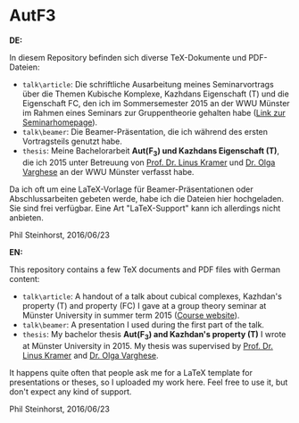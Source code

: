 # AutF3

**DE:**

In diesem Repository befinden sich diverse TeX-Dokumente und PDF-Dateien:

* `talk\article`: Die schriftliche Ausarbeitung meines Seminarvortrags über die Themen Kubische Komplexe, Kazhdans Eigenschaft (T) und die Eigenschaft FC, den ich im Sommersemester 2015 an der WWU Münster im Rahmen eines Seminars zur Gruppentheorie gehalten habe ([Link zur Seminarhomepage](http://wwwmath.uni-muenster.de/u/ag_kramer/index.php?name=SeminarGruppentheorie_15&menu=teach&lang=de)).
* `talk\beamer`: Die Beamer-Präsentation, die ich während des ersten Vortragsteils genutzt habe.
* `thesis`: Meine Bachelorarbeit **Aut(F<sub>3</sub>) und Kazhdans Eigenschaft (T)**, die ich 2015 unter Betreuung von [Prof. Dr. Linus Kramer](http://wwwmath.uni-muenster.de/u/ag_kramer/index.php?name=lk&menu=members&lang=de) und [Dr. Olga Varghese](http://wwwmath.uni-muenster.de/u/ag_kramer/index.php?lang=de&menu=members&name=ov) an der WWU Münster verfasst habe.

Da ich oft um eine LaTeX-Vorlage für Beamer-Präsentationen oder Abschlussarbeiten gebeten werde, habe ich die Dateien hier hochgeladen. Sie sind frei verfügbar. Eine Art "LaTeX-Support" kann ich allerdings nicht anbieten.

Phil Steinhorst, 2016/06/23



**EN:**

This repository contains a few TeX documents and PDF files with German content:

* `talk\article`: A handout of a talk about cubical complexes, Kazhdan's property (T) and property (FC) I gave at a group theory seminar at Münster University in summer term 2015 ([Course website](http://wwwmath.uni-muenster.de/u/ag_kramer/index.php?name=SeminarGruppentheorie_15&menu=teach&lang=de)).
* `talk\beamer`: A presentation I used during the first part of the talk.
* `thesis`: My bachelor thesis **Aut(F<sub>3</sub>) and Kazhdan's property (T)** I wrote at Münster University in 2015. My thesis was supervised by [Prof. Dr. Linus Kramer](http://wwwmath.uni-muenster.de/u/ag_kramer/index.php?name=lk&menu=members&lang=en) and [Dr. Olga Varghese](http://wwwmath.uni-muenster.de/u/ag_kramer/index.php?lang=en&menu=members&name=ov).

It happens quite often that people ask me for a LaTeX template for presentations or theses, so I uploaded my work here. Feel free to use it, but don't expect any kind of support.

Phil Steinhorst, 2016/06/23
